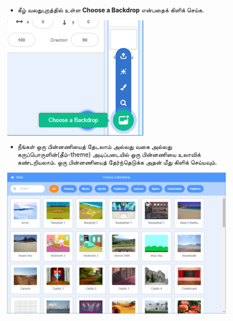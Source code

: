 + கீழ் வலதுபுறத்தில் உள்ள **Choose a Backdrop** என்பதைக் கிளிக் செய்க.

![திரைப்பிடிப்பு](images/stage-choose.png)

+ நீங்கள் ஒரு பின்னணியைத் தேடலாம் அல்லது வகை அல்லது கருப்பொருளின்(தீம்-theme) அடிப்படையில் ஒரு பின்னணியை உலாவிக் கண்டறியலாம். ஒரு பின்னணியைத் தேர்ந்தெடுக்க அதன் மீது கிளிக் செய்யவும்.

![திரைப்பிடிப்பு](images/backdrop.png)